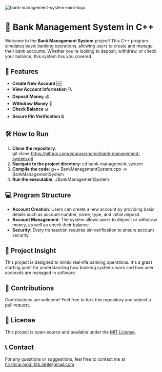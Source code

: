![bank-management-system-mini-logo](https://github.com/user-attachments/assets/8399d084-ce61-4216-83d0-a3a24634063a)

# 🏦 Bank Management System in C++

Welcome to the **Bank Management System** project! This C++ program simulates basic banking operations, allowing users to create and manage their bank accounts. Whether you're looking to deposit, withdraw, or check your balance, this system has you covered.

## 🚀 Features

- **Create New Account** 🆕
- **View Account Information** 🔍
- **Deposit Money** 💰
- **Withdraw Money** 🏧
- **Check Balance** 📊
- **Secure Pin Verification** 🔒

## 🛠️ How to Run

1. **Clone the repository**:  
   git clone https://github.com/yourusername/bank-management-system.git
2. **Navigate to the project directory**:
   cd bank-management-system
3. **Compile the code**:
   g++ BankManagementSystem.cpp -o BankManagementSystem
4. **Run the executable**:
   ./BankManagementSystem

## 💻 Program Structure

- **Account Creation**: Users can create a new account by providing basic details such as account number, name, type, and initial deposit.
- **Account Management**: The system allows users to deposit or withdraw money, as well as check their balance.
- **Security**: Every transaction requires pin verification to ensure account security.

## 🌟 Project Insight

This project is designed to mimic real-life banking operations. It's a great starting point for understanding how banking systems work and how user accounts are managed in software.

## 🤝 Contributions

Contributions are welcome! Feel free to fork this repository and submit a pull request.

## 📄 License

This project is open-source and available under the [MIT License](LICENSE).

## 📞 Contact

For any questions or suggestions, feel free to contact me at hrishiraj.modi.12b.399@gmail.com.
